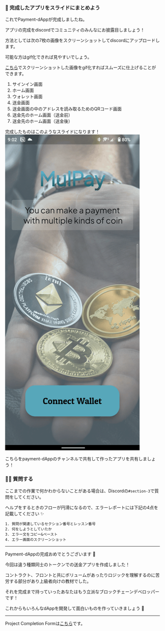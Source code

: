 ### 🎪 完成したアプリをスライドにまとめよう

これでPayment-dAppが完成しましたね。

アプリの完成をdiscordでコミュニティのみんなにお披露目しましょう！

方法としては次の7枚の画像をスクリーンショットしてdiscordにアップロードします。

可能な方はgif化できれば見やすいでしょう。

[こちら](https://syncer.jp/gif-maker)でスクリーンショットした画像をgif化すればスムーズに仕上げることができます。

1. サインイン画面
2. ホーム画面
3. ウォレット画面
4. 送金画面
5. 送金画面の中のアドレスを読み取るためのQRコード画面
6. 送金先のホーム画面（送金前）
7. 送金先のホーム画面（送金後）

完成したものはこのようなスライドになります！
![](/public/images/NEAR-MulPay/section-3/3_2_1.gif)

こちらをpayment-dAppのチャンネルで共有して作ったアプリを共有しましょう！

### 🙋‍♂️ 質問する

ここまでの作業で何かわからないことがある場合は、Discordの`#section-3`で質問をしてください。

ヘルプをするときのフローが円滑になるので、エラーレポートには下記の4点を記載してください ✨

```
1. 質問が関連しているセクション番号とレッスン番号
2. 何をしようとしていたか
3. エラー文をコピー&ペースト
4. エラー画面のスクリーンショット
```

---

Payment-dAppの完成おめでとうございます 🎉

今回は違う種類同士のトークンでの送金アプリを作成しました！

コントラクト、フロントと共にボリュームがあったりロジックを理解するのに苦労する部分があり上級者向けの教材でした。

それを完成まで持っていったあなたはもう立派なブロックチェーンデベロッパーです！

これからもいろんなdAppを開発して面白いものを作っていきましょう 🦋

---

Project Completion Formは[こちら](https://airtable.com/shrf1cCtTx0iQuszX)です。

